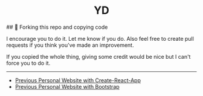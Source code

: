 <h1 align="center">
  YD
</h1>
## 🚨 Forking this repo and copying code

I encourage you to do it. Let me know if you do. Also feel free to create pull requests if you think you've made an improvement.

If you copied the whole thing, giving some credit would be nice but I can't force you to do it.

<hr/>

- [Previous Personal Website with Create-React-App](https://github.com/celikkoseoglu/celikk-personal-website)
- [Previous Personal Website with Bootstrap](https://github.com/celikkoseoglu/personalwebsite)
